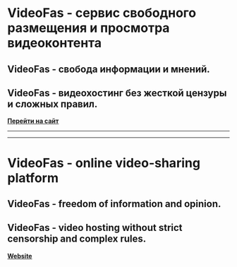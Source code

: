 # VideoFas - сервис свободного размещения и просмотра видеоконтента

## VideoFas - свобода информации и мнений.

## VideoFas - видеохостинг без жесткой цензуры и сложных правил.

[**Перейти на сайт**](http://videofas.com)

***
***
# VideoFas - online video-sharing platform

## VideoFas - freedom of information and opinion.

## VideoFas - video hosting without strict censorship and complex rules.

[**Website**](http://videofas.com)
